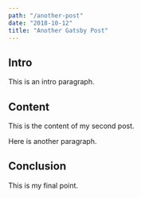```yaml
---
path: "/another-post"
date: "2018-10-12"
title: "Another Gatsby Post"
---
```


## Intro

This is an intro paragraph.

## Content

This is the content of my second post.

Here is another paragraph.

## Conclusion

This is my final point.
